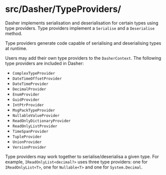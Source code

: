 ﻿# src/Dasher/TypeProviders/

Dasher implements serialisation and deserialisation for certain types using type providers. Type providers implement a `Serialise` and a `Deserialise` method.

Type providers generate code capable of serialising and deserialising types at runtime.

Users may add their own type providers to the `DasherContext`. The following type providers are included in Dasher:

* `ComplexTypeProvider`
* `DateTimeOffsetProvider`
* `DateTimeProvider`
* `DecimalProvider`
* `EnumProvider`
* `GuidProvider`
* `IntPtrProvider`
* `MsgPackTypeProvider`
* `NullableValueProvider`
* `ReadOnlyDictionaryProvider`
* `ReadOnlyListProvider`
* `TimeSpanProvider`
* `TupleProvider`
* `UnionProvider`
* `VersionProvider`

Type providers may work together to serialise/deserialisa a given type. For example, `IReadOnlyList<decimal?>` uses three type providers: one for `IReadOnlyList<T>`, one for `Nullable<T>` and one for `System.Decimal`.